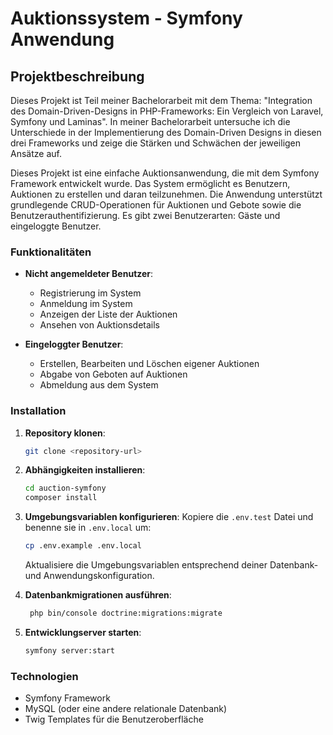 # Auktionssystem - Symfony Anwendung

## Projektbeschreibung

Dieses Projekt ist Teil meiner Bachelorarbeit mit dem Thema: "Integration des Domain-Driven-Designs in PHP-Frameworks:
Ein Vergleich von Laravel, Symfony und Laminas". In meiner Bachelorarbeit untersuche ich die Unterschiede in der
Implementierung des Domain-Driven Designs in diesen drei Frameworks und zeige die Stärken und Schwächen der jeweiligen
Ansätze auf.

Dieses Projekt ist eine einfache Auktionsanwendung, die mit dem Symfony Framework entwickelt wurde. Das System
ermöglicht es Benutzern, Auktionen zu erstellen und daran teilzunehmen. Die Anwendung unterstützt grundlegende
CRUD-Operationen für Auktionen und Gebote sowie die Benutzerauthentifizierung. Es gibt zwei Benutzerarten: Gäste und
eingeloggte Benutzer.

### Funktionalitäten

- **Nicht angemeldeter Benutzer**:
    - Registrierung im System
    - Anmeldung im System
    - Anzeigen der Liste der Auktionen
    - Ansehen von Auktionsdetails

- **Eingeloggter Benutzer**:
    - Erstellen, Bearbeiten und Löschen eigener Auktionen
    - Abgabe von Geboten auf Auktionen
    - Abmeldung aus dem System

### Installation

1. **Repository klonen**:
   ```bash
   git clone <repository-url>
   ```

2. **Abhängigkeiten installieren**:
   ```bash
   cd auction-symfony
   composer install
   ```

3. **Umgebungsvariablen konfigurieren**:
   Kopiere die `.env.test` Datei und benenne sie in `.env.local` um:
   ```bash
   cp .env.example .env.local
   ```
   Aktualisiere die Umgebungsvariablen entsprechend deiner Datenbank- und Anwendungskonfiguration.

4. **Datenbankmigrationen ausführen**:
   ```bash
    php bin/console doctrine:migrations:migrate
   ```

5. **Entwicklungserver starten**:
   ```bash
   symfony server:start
   ```

### Technologien

- Symfony Framework
- MySQL (oder eine andere relationale Datenbank)
- Twig Templates für die Benutzeroberfläche
